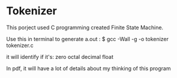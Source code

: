 # Tokenizer

This porject used C programming created Finite State Machine.

Use this in terminal to generate a.out :
$ gcc -Wall -g -o tokenizer tokenizer.c

it will identify if it's: zero octal decimal float

In pdf, it will have a lot of details about my thinking of this program
